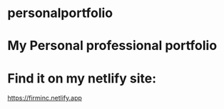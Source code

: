 # personalportfolio
# My Personal professional portfolio
# Find it on my netlify site:
https://firminc.netlify.app
